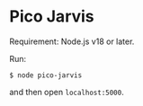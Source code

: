 # Pico Jarvis

Requirement: Node.js v18 or later.

Run:
```
$ node pico-jarvis
```

and then open `localhost:5000`.